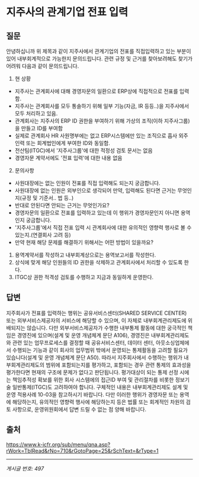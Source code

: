 # 지주사의 관계기업 전표 입력

## 질문
안녕하십니까
위 제목과 같이 지주사에서 관계기업의 전표를 직접입력하고 있는 부분이 있어
내부회계적으로 가능한지 문의드립니다.
관련 규정 및 근거를 찾아보려해도 찾기가 어려워 다음과 같이 문의드립니다.
1. 현 상황
- 지주사는 관계회사에 대해 경영자문의 일환으로 ERP상에 직접적으로 전표를 입력함.
- 지주사는 관계회사를 모두 통솔하기 위해 일부 기능(자금, IR 등등..)을 지주사에서 모두 처리하고 있음.
- 관계회사는 지주사의 ERP ID 권한을 부여하기 위해 가상의 조직(이하 지주사그룹)을 만들고 ID를 부여함
- 실제로 관계회사 HR 사원명부에는 없고 ERP시스템에만 있는 조직으로 흡사 외주인력 또는 회계법인에게 부여한 ID와 동일함.
- 전산팀(ITGC)에서 '지주사그룹'에 대한 적정성 검토 문서는 없음
- 경영자문 계약서에도 '전표 입력'에 대한 내용 없음
2. 문의사항
- 사원대장에는 없는 인원이 전표를 직접 입력해도 되는지 궁금합니다.
- 사원대장에 없는 인원은 외부인으로 생각되어 만약, 입력해도 된다면 근거는 무엇인지(규정 및 기준서.. 법 등..)
- 반대로 안된다면 안되는 근거는 무엇인가요?
- 경영자문의 일환으로 전표를 입력하고 있는데 이 행위가 경영자문인지 아니면 용역인지 궁금합니다.
- '지주사그룹'에서 직접 전표 입력 시 관계회사에 대한 유의적인 영향력 행사로 볼 수 있는지.(연결회사 고려 등)
- 만약 현재 해당 문제를 해결하기 위해서는 어떤 방법이 있을까요?
1) 용역계약서를 작성하고 내부회계상으로는 용역보고서를 작성한다.
2) 상식에 맞게 해당 인원들의 ID 권한을 삭제하고 관계회사에서 처리할 수 있도록 한다.
3) ITGC상 권한 적격성 검토를 수행하고 지금과 동일하게 운영한다.

## 답변
지주회사가 전표를 입력하는 행위는 공유서비스센터(SHARED SERVICE CENTER) 또는 외부서비스제공자의 서비스에 해당할 수 있으며, 이 자체로 내부회계관리제도에 위배되지는 않습니다. 다만 외부서비스제공자가 수행한 내부통제 활동에 대한 궁극적인 책임은 경영진에 있으며(설계 및 운영 개념체계 문단 A106), 경영진은 내부회계관리제도와 관련 있는 업무프로세스를 결정할 때 공유서비스센터, 데이터 센터, 아웃소싱업체에서 수행되는 기능과 같이 회사의 업무범위 밖에서 운영되는 통제활동을 고려할 필요가 있습니다(설계 및 운영 개념체계 문단 A50). 따라서 지주회사에서 수행하는 행위가 내부회계관리제도의 범위에 포함되는지를 평가하고, 포함되는 경우 관련 통제의 효과성을 평가한다면 현재의 구조에 문제가 없다고 판단됩니다. 평가대상이 되는 통제 선정 시에는 책임추적성 확보를 위한 회사 시스템에의 접근ID 부여 및 관리절차를 비롯한 정보기술 일반통제(ITGC)도 고려하여야 합니다. 구체적인 내용은 내부회계관리제도 설계 및 운영 적용사례 10-03을 참고하시기 바랍니다.
다만 이러한 행위가 경영자문 또는 용역에 해당하는지, 유의적인 영향력 행사에 해당하는지 등은 법률 또는 회계적인 차원의 검토 사항으로, 운영위원회에서 답변 드릴 수 없는 점 양해 바랍니다.

## 출처
https://www.k-icfr.org/sub/menu/qna.asp?rWork=TblRead&rNo=710&rGotoPage=25&rSchText=&rType=1

---
*게시글 번호: 497*
